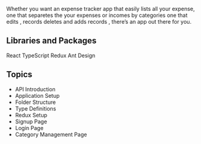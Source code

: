 Whether you want an expense tracker app that easily lists all your expense, one that separetes the your expenses or incomes  by categories one that edits , records deletes and adds records , there’s an app out there for you.
## Libraries and Packages
React
TypeScript
Redux
Ant Design
## Topics

- API Introduction
- Application Setup
- Folder Structure
- Type Definitions
- Redux Setup
- Signup Page
- Login Page
- Category Management Page

